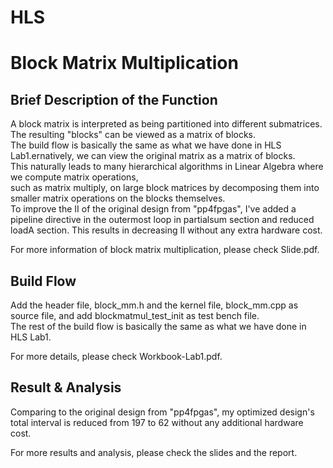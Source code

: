 # HLS
Block Matrix Multiplication
===

Brief Description of the Function
---
  A block matrix is interpreted as being partitioned into different submatrices. The resulting "blocks" can be viewed as a matrix of blocks.  
  The build flow is basically the same as what we have done in HLS Lab1.ernatively, we can view the original matrix as a matrix of blocks.  
  This naturally leads to many hierarchical algorithms in Linear Algebra where we compute matrix operations,  
  such as matrix multiply, on large block matrices by decomposing them into smaller matrix operations on the blocks themselves.  
  To improve the II of the original design from "pp4fpgas", I've added a pipeline directive in the outermost loop in partialsum section and reduced loadA section. 
  This results in decreasing II without any extra hardware cost.  
    
  For more information of block matrix multiplication, please check Slide.pdf.  
    
Build Flow 
---
  Add the header file, block_mm.h and the kernel file, block_mm.cpp as source file, and add blockmatmul_test_init as test bench file.  
  The rest of the build flow is basically the same as what we have done in HLS Lab1. 
    
  For more details, please check Workbook-Lab1.pdf. 
    
Result & Analysis  
---
  Comparing to the original design from "pp4fpgas", my optimized design's total interval is reduced from 197 to 62 without any additional hardware cost.  
    
  For more results and analysis, please check the slides and the report.
